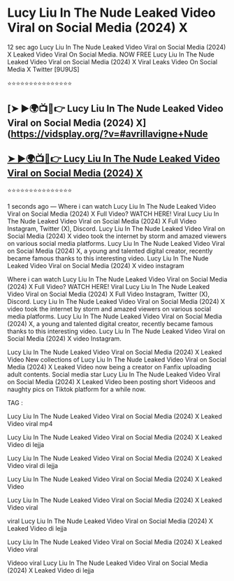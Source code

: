 ﻿# Lucy Liu In The Nude Leaked Video Viral on Social Media (2024) X



12 sec ago Lucy Liu In The Nude Leaked Video Viral on Social Media (2024) X Leaked Video Viral On Social Media. NOW FREE Lucy Liu In The Nude Leaked Video Viral on Social Media (2024) X Viral Leaks Video On Social Media X Twitter [9U9US]

⭐⭐⭐⭐⭐⭐⭐⭐⭐⭐⭐⭐⭐⭐⭐

## [➤ ►🌍📺📱👉 Lucy Liu In The Nude Leaked Video Viral on Social Media (2024) X](https://vidsplay.org/?v=#avrillavigne+Nude

## [➤ ►🌍📺📱👉 Lucy Liu In The Nude Leaked Video Viral on Social Media (2024) X](https://vidsplay.org/?v=#avrillavigne+Nude)


⭐⭐⭐⭐⭐⭐⭐⭐⭐⭐⭐⭐⭐⭐⭐



1 seconds ago — Where i can watch Lucy Liu In The Nude Leaked Video Viral on Social Media (2024) X Full Video? WATCH HERE! Viral Lucy Liu In The Nude Leaked Video Viral on Social Media (2024) X Full Video Instagram, Twitter (X), Discord. Lucy Liu In The Nude Leaked Video Viral on Social Media (2024) X video took the internet by storm and amazed viewers on various social media platforms. Lucy Liu In The Nude Leaked Video Viral on Social Media (2024) X, a young and talented digital creator, recently became famous thanks to this interesting video. Lucy Liu In The Nude Leaked Video Viral on Social Media (2024) X video instagram

Where i can watch Lucy Liu In The Nude Leaked Video Viral on Social Media (2024) X Full Video? WATCH HERE! Viral Lucy Liu In The Nude Leaked Video Viral on Social Media (2024) X Full Video Instagram, Twitter (X), Discord. Lucy Liu In The Nude Leaked Video Viral on Social Media (2024) X video took the internet by storm and amazed viewers on various social media platforms. Lucy Liu In The Nude Leaked Video Viral on Social Media (2024) X, a young and talented digital creator, recently became famous thanks to this interesting video. Lucy Liu In The Nude Leaked Video Viral on Social Media (2024) X video Instagram.

Lucy Liu In The Nude Leaked Video Viral on Social Media (2024) X Leaked Video New collections of Lucy Liu In The Nude Leaked Video Viral on Social Media (2024) X Leaked Video now being a creator on Fanfix uploading adult contents. Social media star Lucy Liu In The Nude Leaked Video Viral on Social Media (2024) X Leaked Video been posting short Videoos and naughty pics on Tiktok platform for a while now.

TAG :

 

Lucy Liu In The Nude Leaked Video Viral on Social Media (2024) X Leaked Video viral mp4

 

Lucy Liu In The Nude Leaked Video Viral on Social Media (2024) X Leaked Video di lejja

 

Lucy Liu In The Nude Leaked Video Viral on Social Media (2024) X Leaked Video viral di lejja

 

Lucy Liu In The Nude Leaked Video Viral on Social Media (2024) X Leaked Video

 

Lucy Liu In The Nude Leaked Video Viral on Social Media (2024) X Leaked Video viral

 

viral Lucy Liu In The Nude Leaked Video Viral on Social Media (2024) X Leaked Video di lejja

 

Lucy Liu In The Nude Leaked Video Viral on Social Media (2024) X Leaked Video viral

 

Videoo viral Lucy Liu In The Nude Leaked Video Viral on Social Media (2024) X Leaked Video di lejja